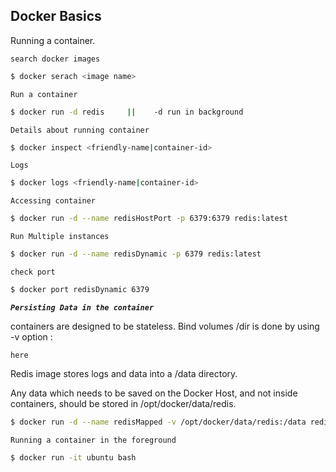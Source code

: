 ## Docker Basics

Running a container.

`search docker images `
```bash
$ docker serach <image name>
```
`Run a container `
```bash
$ docker run -d redis     ||    -d run in background
```
`Details about running container`
```bash
$ docker inspect <friendly-name|container-id>
```
`Logs`
```bash
$ docker logs <friendly-name|container-id>
```
`Accessing container`
```bash
$ docker run -d --name redisHostPort -p 6379:6379 redis:latest
```
`Run Multiple instances`
```bash
$ docker run -d --name redisDynamic -p 6379 redis:latest
```
`check port`
```bash
$ docker port redisDynamic 6379
```
***`Persisting Data in the container`***

containers are designed to be stateless. Bind volumes /dir is done by using -v option <host-dir>:<container-dir>

	here
Redis image stores logs and data into a /data directory.

Any data which needs to be saved on the Docker Host, and not inside containers, should be stored in /opt/docker/data/redis.
```bash
$ docker run -d --name redisMapped -v /opt/docker/data/redis:/data redis
```
`Running a container in the foreground`
```bash
$ docker run -it ubuntu bash
```